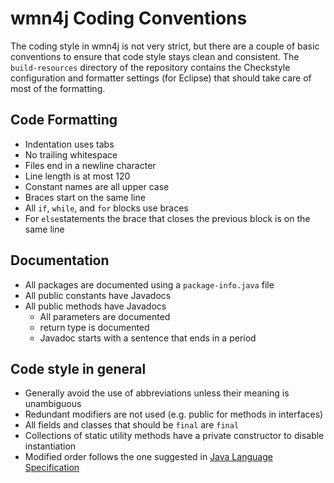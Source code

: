 # wmn4j Coding Conventions

The coding style in wmn4j is not very strict, but there are a couple of basic
conventions to ensure that code style stays clean and consistent.
The `build-resources` directory of the repository contains the Checkstyle
configuration and formatter settings (for Eclipse) that should take care of most of the formatting.

## Code Formatting
* Indentation uses tabs
* No trailing whitespace
* Files end in a newline character
* Line length is at most 120
* Constant names are all upper case
* Braces start on the same line
* All `if`, `while`, and `for` blocks use braces
* For `else`statements the brace that closes the previous block is on the same line

## Documentation
* All packages are documented using a `package-info.java` file
* All public constants have Javadocs
* All public methods have Javadocs
    * All parameters are documented
    * return type is documented
    * Javadoc starts with a sentence that ends in a period

## Code style in general
* Generally avoid the use of abbreviations unless their meaning is unambiguous
* Redundant modifiers are not used (e.g. public for methods in interfaces)
* All fields and classes that should be `final` are `final`
* Collections of static utility methods have a private constructor to disable instantiation
* Modified order follows the one suggested in [Java Language Specification](https://docs.oracle.com/javase/specs/jls/se8/html/jls-8.html)
